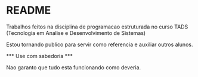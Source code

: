 # README #

Trabalhos feitos na disciplina de programacao estruturada no curso TADS
(Tecnologia em Analise e Desenvolvimento de Sistemas) 

Estou tornando publico para servir como referencia e auxiliar outros alunos.

*** Use com sabedoria ***

Nao garanto que tudo esta funcionando como deveria.